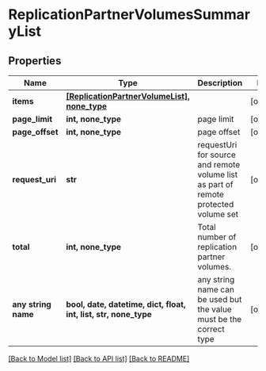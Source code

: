 # ReplicationPartnerVolumesSummaryList


## Properties
Name | Type | Description | Notes
------------ | ------------- | ------------- | -------------
**items** | [**[ReplicationPartnerVolumeList], none_type**](ReplicationPartnerVolumeList.md) |  | [optional] 
**page_limit** | **int, none_type** | page limit | [optional] 
**page_offset** | **int, none_type** | page offset | [optional] 
**request_uri** | **str** | requestUri for source and remote volume list as part of remote protected volume set | [optional] 
**total** | **int, none_type** | Total number of replication partner volumes. | [optional] 
**any string name** | **bool, date, datetime, dict, float, int, list, str, none_type** | any string name can be used but the value must be the correct type | [optional]

[[Back to Model list]](../README.md#documentation-for-models) [[Back to API list]](../README.md#documentation-for-api-endpoints) [[Back to README]](../README.md)


